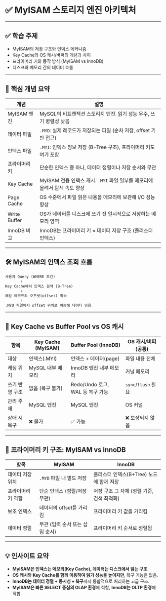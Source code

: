 
# ✅ MyISAM 스토리지 엔진 아키텍처

---

## ✅ 학습 주제

* MyISAM의 저장 구조와 인덱스 메커니즘
* Key Cache와 OS 캐시/버퍼의 개념과 차이
* 프라이머리 키의 동작 방식 (MyISAM vs InnoDB)
* 디스크와 메모리 간의 데이터 흐름

---

## 🧩 핵심 개념 요약

| 개념           | 설명                                                |
| ------------ | ------------------------------------------------- |
| MyISAM 엔진    | MySQL의 비트랜잭션 스토리지 엔진. 읽기 성능 우수, 쓰기 병렬성 낮음         |
| 데이터 파일       | `.MYD`: 실제 레코드가 저장되는 파일 (순차 저장, offset 기반 접근)     |
| 인덱스 파일       | `.MYI`: 인덱스 정보 저장 (B-Tree 구조), 프라이머리 키도 여기 포함     |
| 프라이머리 키      | 단순한 인덱스 중 하나, 데이터 정렬이나 저장 순서와 무관                  |
| Key Cache    | MyISAM 전용 인덱스 캐시. `.MYI` 파일 일부를 메모리에 올려서 탐색 속도 향상 |
| Page Cache   | OS 수준에서 파일 읽은 내용을 메모리에 보관해 I/O 성능 향상              |
| Write Buffer | OS가 데이터를 디스크에 쓰기 전 일시적으로 저장하는 메모리 영역              |
| InnoDB 비교    | InnoDB는 프라이머리 키 = 데이터 저장 구조 (클러스터 인덱스)            |

---

## 🛠️ MyISAM의 인덱스 조회 흐름

```
사용자 Query (WHERE 조건)
       ↓
Key Cache에서 인덱스 검색 (B-Tree)
       ↓
해당 레코드의 오프셋(offset) 획득
       ↓
.MYD 파일에서 offset 위치로 이동해 데이터 읽음
```

---

## 🔄 Key Cache vs Buffer Pool vs OS 캐시

| 항목       | Key Cache (MyISAM) | Buffer Pool (InnoDB)      | OS 캐시/버퍼 (공통)     |
| -------- | ------------------ | ------------------------- | ----------------- |
| 대상       | 인덱스(.MYI)          | 인덱스 + 데이터(page)           | 파일 내용 전체          |
| 캐싱 위치    | MySQL 내부 메모리       | InnoDB 엔진 내부 메모리          | 커널 메모리            |
| 쓰기 반영 구조 | 없음 (복구 불가)         | Redo/Undo 로그, WAL 등 복구 가능 | `sync`/`flush` 필요 |
| 관리 주체    | MySQL 엔진           | MySQL 엔진                  | OS 커널             |
| 장애 시 복구  | ❌ 불가               | ✅ 가능                      | ❌ 보장되지 않음         |

---

## 🧠 프라이머리 키 구조: MyISAM vs InnoDB

| 항목         | MyISAM              | InnoDB                     |
| ---------- | ------------------- | -------------------------- |
| 데이터 저장 위치  | `.MYD` 파일 내 별도 저장   | 클러스터 인덱스(B+Tree) 노드에 함께 저장 |
| 프라이머리 키 역할 | 단순 인덱스 (정렬/저장 무관)   | 저장 구조 그 자체 (정렬 기준, 검색 최적화) |
| 보조 인덱스     | 데이터의 offset를 가리킴    | 프라이머리 키 값을 가리킴             |
| 데이터 정렬     | 무관 (입력 순서 또는 삽입 순서) | 프라이머리 키 순서로 정렬됨            |

---

## 💡 인사이트 요약

* **MyISAM은 인덱스는 메모리(Key Cache), 데이터는 디스크에서 읽는 구조**.
* **OS 캐시와 Key Cache를 함께 이용하여 읽기 성능을 높이지만**, 복구 기능은 없음.
* **InnoDB는 데이터 정렬 + 동시성 + 복구**까지 통합적으로 처리하는 고급 구조.
* **MyISAM은 빠른 SELECT 중심의 OLAP 환경**에 적합, **InnoDB는 OLTP 환경**에 적합.


